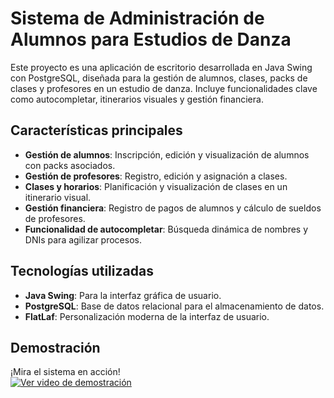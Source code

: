 # Sistema de Administración de Alumnos para Estudios de Danza

Este proyecto es una aplicación de escritorio desarrollada en Java Swing con PostgreSQL, diseñada para la gestión de alumnos, clases, packs de clases y profesores en un estudio de danza. Incluye funcionalidades clave como autocompletar, itinerarios visuales y gestión financiera.

## **Características principales**

- **Gestión de alumnos**: Inscripción, edición y visualización de alumnos con packs asociados.
- **Gestión de profesores**: Registro, edición y asignación a clases.
- **Clases y horarios**: Planificación y visualización de clases en un itinerario visual.
- **Gestión financiera**: Registro de pagos de alumnos y cálculo de sueldos de profesores.
- **Funcionalidad de autocompletar**: Búsqueda dinámica de nombres y DNIs para agilizar procesos.

## **Tecnologías utilizadas**

- **Java Swing**: Para la interfaz gráfica de usuario.
- **PostgreSQL**: Base de datos relacional para el almacenamiento de datos.
- **FlatLaf**: Personalización moderna de la interfaz de usuario.

## **Demostración**

¡Mira el sistema en acción!  
[![Ver video de demostración](https://postimg.cc/WFJrLYyR/ff1977bf)](https://www.youtube.com/watch?v=zq-X28C17Co&t)
